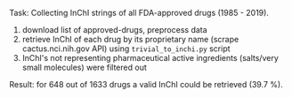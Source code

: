 
Task: Collecting InChI strings of all FDA-approved drugs (1985 - 2019).

1. download list of approved-drugs, preprocess data
2. retrieve InChI of each drug by its proprietary name (scrape cactus.nci.nih.gov API) using `trivial_to_inchi.py` script
3. InChI's not representing pharmaceutical active ingredients (salts/very small molecules) were filtered out

Result: for 648 out of 1633 drugs a valid InChI could be retrieved (39.7 %).
